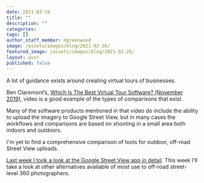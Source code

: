 ```yaml
---
date: 2021-03-19
title: ""
description: ""
categories: 
tags: []
author_staff_member: dgreenwood
image: /assets/images/blog/2021-02-26/
featured_image: /assets/images/blog/2021-02-26/
layout: post
published: false
---
```



A lot of guidance exists around creating virtual tours of businesses.

Ben Claremont’s, [Which Is The Best Virtual Tour Software? (November 2019)](https://www.youtube.com/watch?v=uKkQQ0aHRSc), video is a good example of the types of comparisons that exist.

Many of the software products mentioned in that video do include the ability to upload the imagery to Google Street View, but in many cases the workflows and comparisons are based on shooting in a small area both indoors and outdoors.

I'm yet to find a comprehensive comparison of tools for outdoor, off-road Street View uploads.

[Last week I took a look at the Google Street View app in detail](/blog/2020/using-google-street-view-app). This week I'll take a look at other alternatives available of most use to off-road street-level 360 photographers.




